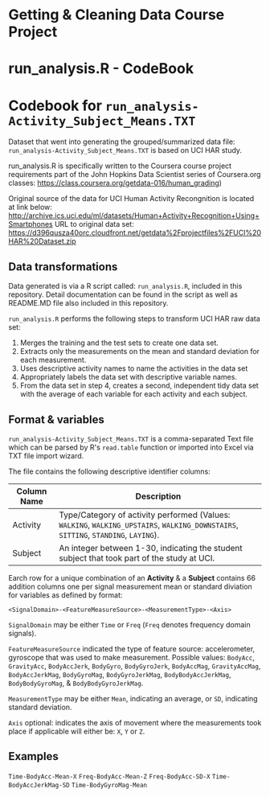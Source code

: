 Getting &amp; Cleaning Data Course Project
==========================================
run_analysis.R - CodeBook
=========================

Codebook for `run_analysis-Activity_Subject_Means.TXT`
===========================
Dataset that went into generating the grouped/summarized data file:
`run_analysis-Activity_Subject_Means.TXT` is based on UCI HAR study.

run_analysis.R is specifically written to the Coursera course project requirements
part of the John Hopkins Data Scientist series of Coursera.org classes:
https://class.coursera.org/getdata-016/human_grading)

Original source of the data for UCI Human Activity Recongnition is located at link below:
http://archive.ics.uci.edu/ml/datasets/Human+Activity+Recognition+Using+Smartphones
URL to original data set:
https://d396qusza40orc.cloudfront.net/getdata%2Fprojectfiles%2FUCI%20HAR%20Dataset.zip

Data transformations
--------------------
Data generated is via a R script called: `run_analysis.R`, included in this repository.
Detail documentation can be found in the script as well as README.MD file also included in
this repository.

`run_analysis.R` performs the following steps to transform UCI HAR raw data set:

1. Merges the training and the test sets to create one data set.
2. Extracts only the measurements on the mean and standard deviation for each measurement. 
3. Uses descriptive activity names to name the activities in the data set
4. Appropriately labels the data set with descriptive variable names. 
5. From the data set in step 4, creates a second, independent tidy data set with the average of each variable for each activity and each subject.

Format & variables
------------------
`run_analysis-Activity_Subject_Means.TXT` is a comma-separated Text file which can be parsed by R's
`read.table` function or imported into Excel via TXT file import wizard.

The file contains the following descriptive identifier columns:

| Column Name | Description                                                    |
| ----------- | -------------------------------------------------------------- |
| Activity    | Type/Category of activity performed (Values: `WALKING`, `WALKING_UPSTAIRS`, `WALKING_DOWNSTAIRS`, `SITTING`, `STANDING`, `LAYING`). |
| Subject     | An integer between 1-30, indicating the student subject that took part of the study at UCI. |

Earch row for a unique combination of an **Activity** & a **Subject** contains 66 addition columns one per signal measurement mean or standard diviation for variables as defined by format:
```
<SignalDomain>-<FeatureMeasureSource>-<MeasurementType>-<Axis>
```

`SignalDomain` may be either `Time` or `Freq` (`Freq` denotes frequency domain signals).

`FeatureMeasureSource` indicated the type of feature source: accelerometer, gyroscope that was used to make measurement. Possible values: `BodyAcc`, `GravityAcc`, `BodyAccJerk`, `BodyGyro`, `BodyGyroJerk`, `BodyAccMag`, `GravityAccMag`, `BodyAccJerkMag`, `BodyGyroMag`, `BodyGyroJerkMag`, `BodyBodyAccJerkMag`, `BodyBodyGyroMag`, & `BodyBodyGyroJerkMag`.

`MeasurementType` may be either `Mean`, indicating an average, or `SD`, indicating standard deviation.

`Axis` optional: indicates the axis of movement where the measurements took place if applicable will either be: `X`, `Y` or `Z`.

Examples
--------
`Time-BodyAcc-Mean-X`
`Freq-BodyAcc-Mean-Z`
`Freq-BodyAcc-SD-X`
`Time-BodyAccJerkMag-SD`
`Time-BodyGyroMag-Mean`
